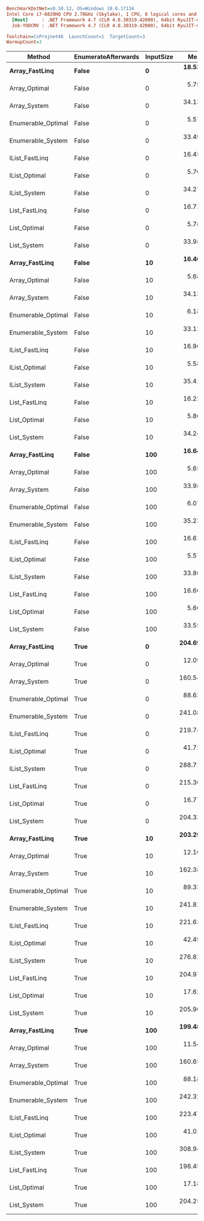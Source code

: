 ``` ini

BenchmarkDotNet=v0.10.12, OS=Windows 10.0.17134
Intel Core i7-6820HQ CPU 2.70GHz (Skylake), 1 CPU, 8 logical cores and 4 physical cores
  [Host]     : .NET Framework 4.7 (CLR 4.0.30319.42000), 64bit RyuJIT-v4.7.3101.0
  Job-YODCMV : .NET Framework 4.7 (CLR 4.0.30319.42000), 64bit RyuJIT-v4.7.3101.0

Toolchain=CsProjnet46  LaunchCount=1  TargetCount=3  
WarmupCount=3  

```
|             Method | EnumerateAfterwards | InputSize |       Mean |       Error |     StdDev |  Gen 0 | Allocated |
|------------------- |-------------------- |---------- |-----------:|------------:|-----------:|-------:|----------:|
|     **Array_FastLinq** |               **False** |         **0** |  **18.537 ns** |  **17.5674 ns** |  **0.9926 ns** | **0.0229** |      **96 B** |
|      Array_Optimal |               False |         0 |   5.756 ns |   3.4786 ns |  0.1965 ns | 0.0057 |      24 B |
|       Array_System |               False |         0 |  34.131 ns |  16.2450 ns |  0.9179 ns | 0.0305 |     128 B |
| Enumerable_Optimal |               False |         0 |   5.570 ns |   1.7475 ns |  0.0987 ns | 0.0057 |      24 B |
|  Enumerable_System |               False |         0 |  33.495 ns |   8.4836 ns |  0.4793 ns | 0.0305 |     128 B |
|     IList_FastLinq |               False |         0 |  16.451 ns |   7.2760 ns |  0.4111 ns | 0.0229 |      96 B |
|      IList_Optimal |               False |         0 |   5.709 ns |   1.6923 ns |  0.0956 ns | 0.0057 |      24 B |
|       IList_System |               False |         0 |  34.274 ns |  10.4486 ns |  0.5904 ns | 0.0305 |     128 B |
|      List_FastLinq |               False |         0 |  16.719 ns |   4.9075 ns |  0.2773 ns | 0.0229 |      96 B |
|       List_Optimal |               False |         0 |   5.782 ns |   2.8551 ns |  0.1613 ns | 0.0057 |      24 B |
|        List_System |               False |         0 |  33.987 ns |  25.8868 ns |  1.4627 ns | 0.0343 |     144 B |
|     **Array_FastLinq** |               **False** |        **10** |  **16.466 ns** |   **3.7930 ns** |  **0.2143 ns** | **0.0229** |      **96 B** |
|      Array_Optimal |               False |        10 |   5.680 ns |   2.9527 ns |  0.1668 ns | 0.0057 |      24 B |
|       Array_System |               False |        10 |  34.138 ns |   6.7535 ns |  0.3816 ns | 0.0305 |     128 B |
| Enumerable_Optimal |               False |        10 |   6.189 ns |  10.1557 ns |  0.5738 ns | 0.0057 |      24 B |
|  Enumerable_System |               False |        10 |  33.121 ns |   3.3609 ns |  0.1899 ns | 0.0305 |     128 B |
|     IList_FastLinq |               False |        10 |  16.967 ns |  15.6526 ns |  0.8844 ns | 0.0229 |      96 B |
|      IList_Optimal |               False |        10 |   5.582 ns |   0.4757 ns |  0.0269 ns | 0.0057 |      24 B |
|       IList_System |               False |        10 |  35.417 ns |  18.0744 ns |  1.0212 ns | 0.0305 |     128 B |
|      List_FastLinq |               False |        10 |  16.220 ns |   4.1110 ns |  0.2323 ns | 0.0229 |      96 B |
|       List_Optimal |               False |        10 |   5.807 ns |   1.5880 ns |  0.0897 ns | 0.0057 |      24 B |
|        List_System |               False |        10 |  34.244 ns |  13.1696 ns |  0.7441 ns | 0.0343 |     144 B |
|     **Array_FastLinq** |               **False** |       **100** |  **16.643 ns** |  **10.4091 ns** |  **0.5881 ns** | **0.0229** |      **96 B** |
|      Array_Optimal |               False |       100 |   5.656 ns |   1.0984 ns |  0.0621 ns | 0.0057 |      24 B |
|       Array_System |               False |       100 |  33.984 ns |   2.5232 ns |  0.1426 ns | 0.0305 |     128 B |
| Enumerable_Optimal |               False |       100 |   6.079 ns |   0.2652 ns |  0.0150 ns | 0.0057 |      24 B |
|  Enumerable_System |               False |       100 |  35.235 ns |  28.2649 ns |  1.5970 ns | 0.0305 |     128 B |
|     IList_FastLinq |               False |       100 |  16.619 ns |   9.3542 ns |  0.5285 ns | 0.0229 |      96 B |
|      IList_Optimal |               False |       100 |   5.578 ns |   0.4777 ns |  0.0270 ns | 0.0057 |      24 B |
|       IList_System |               False |       100 |  33.860 ns |  10.0233 ns |  0.5663 ns | 0.0305 |     128 B |
|      List_FastLinq |               False |       100 |  16.661 ns |   1.2854 ns |  0.0726 ns | 0.0229 |      96 B |
|       List_Optimal |               False |       100 |   5.604 ns |   2.2858 ns |  0.1292 ns | 0.0057 |      24 B |
|        List_System |               False |       100 |  33.554 ns |  11.7738 ns |  0.6652 ns | 0.0343 |     144 B |
|     **Array_FastLinq** |                **True** |         **0** | **204.693 ns** |  **50.4256 ns** |  **2.8491 ns** | **0.0341** |     **144 B** |
|      Array_Optimal |                True |         0 |  12.095 ns |   8.4115 ns |  0.4753 ns | 0.0057 |      24 B |
|       Array_System |                True |         0 | 160.542 ns |  45.6113 ns |  2.5771 ns | 0.0303 |     128 B |
| Enumerable_Optimal |                True |         0 |  88.633 ns |  25.0778 ns |  1.4169 ns | 0.0172 |      72 B |
|  Enumerable_System |                True |         0 | 241.089 ns |  79.0670 ns |  4.4674 ns | 0.0417 |     176 B |
|     IList_FastLinq |                True |         0 | 219.743 ns |   7.8810 ns |  0.4453 ns | 0.0341 |     144 B |
|      IList_Optimal |                True |         0 |  41.721 ns |  20.1775 ns |  1.1401 ns | 0.0057 |      24 B |
|       IList_System |                True |         0 | 288.716 ns | 105.7968 ns |  5.9777 ns | 0.0401 |     168 B |
|      List_FastLinq |                True |         0 | 215.369 ns |  46.1350 ns |  2.6067 ns | 0.0341 |     144 B |
|       List_Optimal |                True |         0 |  16.775 ns |  12.0238 ns |  0.6794 ns | 0.0057 |      24 B |
|        List_System |                True |         0 | 204.333 ns | 125.8392 ns |  7.1101 ns | 0.0341 |     144 B |
|     **Array_FastLinq** |                **True** |        **10** | **203.293 ns** |  **71.0479 ns** |  **4.0143 ns** | **0.0341** |     **144 B** |
|      Array_Optimal |                True |        10 |  12.161 ns |   2.5222 ns |  0.1425 ns | 0.0057 |      24 B |
|       Array_System |                True |        10 | 162.384 ns | 143.6199 ns |  8.1148 ns | 0.0303 |     128 B |
| Enumerable_Optimal |                True |        10 |  89.339 ns |  28.2267 ns |  1.5949 ns | 0.0172 |      72 B |
|  Enumerable_System |                True |        10 | 241.815 ns | 122.5888 ns |  6.9265 ns | 0.0415 |     176 B |
|     IList_FastLinq |                True |        10 | 221.632 ns |  36.8691 ns |  2.0832 ns | 0.0341 |     144 B |
|      IList_Optimal |                True |        10 |  42.497 ns |  50.6201 ns |  2.8601 ns | 0.0057 |      24 B |
|       IList_System |                True |        10 | 276.828 ns |  69.3556 ns |  3.9187 ns | 0.0401 |     168 B |
|      List_FastLinq |                True |        10 | 204.970 ns | 163.5360 ns |  9.2401 ns | 0.0341 |     144 B |
|       List_Optimal |                True |        10 |  17.626 ns |  31.9410 ns |  1.8047 ns | 0.0057 |      24 B |
|        List_System |                True |        10 | 205.962 ns | 127.3214 ns |  7.1939 ns | 0.0341 |     144 B |
|     **Array_FastLinq** |                **True** |       **100** | **199.482 ns** |  **54.3752 ns** |  **3.0723 ns** | **0.0341** |     **144 B** |
|      Array_Optimal |                True |       100 |  11.542 ns |   1.1766 ns |  0.0665 ns | 0.0057 |      24 B |
|       Array_System |                True |       100 | 160.652 ns |  42.5465 ns |  2.4040 ns | 0.0303 |     128 B |
| Enumerable_Optimal |                True |       100 |  88.184 ns |   6.3226 ns |  0.3572 ns | 0.0172 |      72 B |
|  Enumerable_System |                True |       100 | 242.325 ns |  98.3076 ns |  5.5546 ns | 0.0415 |     176 B |
|     IList_FastLinq |                True |       100 | 223.471 ns |  53.2781 ns |  3.0103 ns | 0.0341 |     144 B |
|      IList_Optimal |                True |       100 |  41.014 ns |  10.1424 ns |  0.5731 ns | 0.0057 |      24 B |
|       IList_System |                True |       100 | 308.947 ns | 307.8415 ns | 17.3936 ns | 0.0401 |     168 B |
|      List_FastLinq |                True |       100 | 198.450 ns |  92.1605 ns |  5.2072 ns | 0.0341 |     144 B |
|       List_Optimal |                True |       100 |  17.183 ns |   8.6289 ns |  0.4875 ns | 0.0057 |      24 B |
|        List_System |                True |       100 | 204.254 ns | 131.1615 ns |  7.4109 ns | 0.0341 |     144 B |
